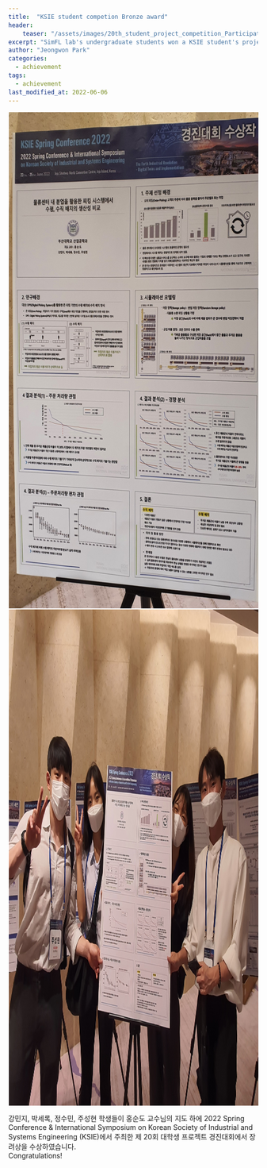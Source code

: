 ```yaml
---
title:  "KSIE student competion Bronze award"
header:
    teaser: "/assets/images/20th_student_project_competition_Participation_Award1.jpg"
excerpt: "SimFL lab's undergraduate students won a KSIE student's project competition."
author: "Jeongwon Park"
categories:
  - achievement
tags:
  - achievement
last_modified_at: 2022-06-06
---
```

<img align="center" width="1000" height="1000" style="border: 1px solid white" src="/assets/images/20th_student_project_competition_Participation_Award3.jpg">
<img align="center" width="1000" height="1000" style="border: 1px solid white" src="/assets/images/20th_student_project_competition_Participation_Award1.jpg">

강민지, 박세록, 정수민, 주성현 학생들이 홍순도 교수님의 지도 하에 2022 Spring Conference & International Symposium on Korean Society of Industrial and Systems Engineering (KSIE)에서 주최한 제 20회 대학생 프로젝트 경진대회에서 장려상을 수상하였습니다.  
Congratulations!

